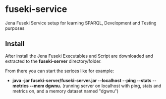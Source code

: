 # fuseki-service
Jena Fuseki Service setup for learning SPARQL, Development and Testing purposes

## Install

After install the Jena Fuseki Executables and Script are downloaded and extracted to the __fuseki-server__ directory/folder.  
  
From there you can start the serices like for example:

- __java -jar fuseki-server/fuseki-server.jar --localhost --ping --stats --metrics --mem dgwnu.__ (running server on localhost with ping, stats and metrics on, and a memory dataset named "dgwnu")